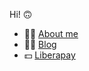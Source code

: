 Hi! 🙃

- 👋🏼 [About me](https://shreyasminocha.me/about)
- ✍🏼 [Blog](https://shreyasminocha.me/blog)
- 💵 [Liberapay](https://liberapay.com/shreyasminocha)

